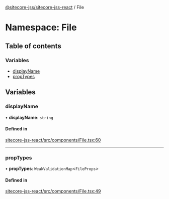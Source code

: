 [@sitecore-jss/sitecore-jss-react](../README.md) / File

# Namespace: File

## Table of contents

### Variables

- [displayName](File.md#displayname)
- [propTypes](File.md#proptypes)

## Variables

### displayName

• **displayName**: `string`

#### Defined in

[sitecore-jss-react/src/components/File.tsx:60](https://github.com/Sitecore/jss/blob/48835bfd8/packages/sitecore-jss-react/src/components/File.tsx#L60)

___

### propTypes

• **propTypes**: `WeakValidationMap`<`FileProps`\>

#### Defined in

[sitecore-jss-react/src/components/File.tsx:49](https://github.com/Sitecore/jss/blob/48835bfd8/packages/sitecore-jss-react/src/components/File.tsx#L49)
